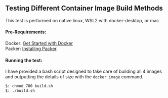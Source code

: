 ## Testing Different Container Image Build Methods  
  
  This test is performed on native linux, WSL2 with docker-desktop, or mac

#### Pre-Requirements:  
Docker: [Get Started with Docker](https://www.docker.com/get-started)  
Packer: [Installing Packer](https://learn.hashicorp.com/tutorials/packer/getting-started-install)  
  
#### Running the test:
I have provided a bash script designed to take care of building all 4 images and outputting the details of size with the ```docker image``` command.
```bash
$: chmod 700 build.sh
$: ./build.sh  
```  
